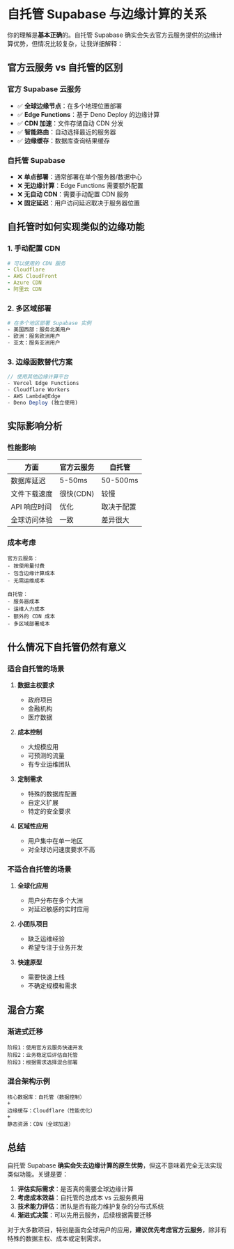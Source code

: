 # 自托管 Supabase 与边缘计算的关系

你的理解是**基本正确**的。自托管 Supabase 确实会失去官方云服务提供的边缘计算优势，但情况比较复杂，让我详细解释：

## 官方云服务 vs 自托管的区别

### **官方 Supabase 云服务**
- ✅ **全球边缘节点**：在多个地理位置部署
- ✅ **Edge Functions**：基于 Deno Deploy 的边缘计算
- ✅ **CDN 加速**：文件存储自动 CDN 分发
- ✅ **智能路由**：自动选择最近的服务器
- ✅ **边缘缓存**：数据库查询结果缓存

### **自托管 Supabase**
- ❌ **单点部署**：通常部署在单个服务器/数据中心
- ❌ **无边缘计算**：Edge Functions 需要额外配置
- ❌ **无自动 CDN**：需要手动配置 CDN 服务
- ❌ **固定延迟**：用户访问延迟取决于服务器位置

## 自托管时如何实现类似的边缘功能

### 1. **手动配置 CDN**
```yaml
# 可以使用的 CDN 服务
- Cloudflare
- AWS CloudFront  
- Azure CDN
- 阿里云 CDN
```

### 2. **多区域部署**
```bash
# 在多个地区部署 Supabase 实例
- 美国西部：服务北美用户
- 欧洲：服务欧洲用户  
- 亚太：服务亚洲用户
```

### 3. **边缘函数替代方案**
```javascript
// 使用其他边缘计算平台
- Vercel Edge Functions
- Cloudflare Workers
- AWS Lambda@Edge
- Deno Deploy (独立使用)
```

## 实际影响分析

### **性能影响**
| 方面 | 官方云服务 | 自托管 |
|------|------------|--------|
| 数据库延迟 | 5-50ms | 50-500ms |
| 文件下载速度 | 很快(CDN) | 较慢 |
| API 响应时间 | 优化 | 取决于配置 |
| 全球访问体验 | 一致 | 差异很大 |

### **成本考虑**
```
官方云服务：
- 按使用量付费
- 包含边缘计算成本
- 无需运维成本

自托管：
- 服务器成本
- 运维人力成本  
- 额外的 CDN 成本
- 多区域部署成本
```

## 什么情况下自托管仍然有意义

### **适合自托管的场景**
1. **数据主权要求**
   - 政府项目
   - 金融机构
   - 医疗数据

2. **成本控制**
   - 大规模应用
   - 可预测的流量
   - 有专业运维团队

3. **定制需求**
   - 特殊的数据库配置
   - 自定义扩展
   - 特定的安全要求

4. **区域性应用**
   - 用户集中在单一地区
   - 对全球访问速度要求不高

### **不适合自托管的场景**
1. **全球化应用**
   - 用户分布在多个大洲
   - 对延迟敏感的实时应用

2. **小团队项目**
   - 缺乏运维经验
   - 希望专注于业务开发

3. **快速原型**
   - 需要快速上线
   - 不确定规模和需求

## 混合方案

### **渐进式迁移**
```
阶段1：使用官方云服务快速开发
阶段2：业务稳定后评估自托管
阶段3：根据需求选择混合部署
```

### **混合架构示例**
```
核心数据库：自托管（数据控制）
+ 
边缘缓存：Cloudflare（性能优化）
+
静态资源：CDN（全球加速）
```

## 总结

自托管 Supabase **确实会失去边缘计算的原生优势**，但这不意味着完全无法实现类似功能。关键是要：

1. **评估实际需求**：是否真的需要全球边缘计算
2. **考虑成本效益**：自托管的总成本 vs 云服务费用
3. **技术能力评估**：团队是否有能力维护复杂的分布式系统
4. **渐进式决策**：可以先用云服务，后续根据需要迁移

对于大多数项目，特别是面向全球用户的应用，**建议优先考虑官方云服务**，除非有特殊的数据主权、成本或定制需求。
